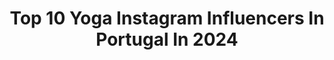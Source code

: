 ---
title: Top 10 Yoga Instagram Influencers In Portugal In 2024
description: >-
  Find top yoga Instagram influencers in Portugal in 2024. Most popular hashtags: #yoga #portugal #training #workout.
platform: Instagram
hits: 14
text_top: Analyze the most popular Instagram accounts on inBeat.
text_bottom: Our platform holds 14 Instagram influencers like this in Portugal for you to work with.
profiles:
  - username: "nathaliekemna"
    fullname: >-
      nathalie kemna ☾
    bio: >-
      ➳ earth woman - living in Portugal ➳ sharing cacao medicine in ceremonies ➳ founder @kakalinakakao ➳ guiding 1:1 & group journeys ➳ yoga teacher
    location: "Portugal"
    followers: 32876
    engagement: 112
    commentsToLikes: 0.057213
    id: ck8sxokrri3kn0j783a43pq7a
    verified: false
    hashtags: "#medicinewoman, #cacaoceremony, #feminineenergy, #balealbeach"
  - username: "talia_sutra"
    fullname: >-
      T A L I A   S U T R A
    bio: >-
      हरि ॐ Founder of @love.and.all.is.coming Yoga School Remove the obstacles & Truth is all that is left. Free classes: taliasutra.com Join a training:
    location: "Portugal"
    followers: 503288
    engagement: 53
    commentsToLikes: 0.016977
    id: ck0u27iaqz1tr0i194t1uwsxd
    verified: true
    hashtags: "#loveandalliscoming, #joy, #inspiration, #yogi"
  - username: "catmeffan"
    fullname: >-
      CAT MEFFAN | Embodied Movement, Sound + Breath 🌷
    bio: >-
      🧘🏼‍♀️ Yoga & Retreats: @MySoulSanctuary 🏡 Home: @CatandLuke 💥👇🏼 NEW Portugal September Retreat👇🏼💥
    location: "Portugal"
    followers: 205792
    engagement: 4
    commentsToLikes: 0.000606
    id: ck0u0ypd1vcct0i19hwapj8sk
    verified: true
    hashtags: "#yogaretreat, #yogainspiration, #freemovement, #yoga"
  - username: "yogawith.iva"
    fullname: >-
      ivazanotte
    bio: >-
      🇵🇹🇧🇷 💪instructor stretching 👖yoga model 👉IVA20 my code for discount 👇 🧘‍♂️@yantraconnection Embassador 👵grandmother 👩‍👧‍👧mother of 2 @yoga.feminine
    location: "Portugal"
    followers: 18296
    engagement: 302
    commentsToLikes: 0.286324
    id: ckapauezvxic70i78ot2ctr0a
    verified: false
    hashtags: "#twist, #yogagirl, #yoga, #yogapose"
  - username: "gotmypostcard"
    fullname: >-
      Andreia | GOT MY POSTCARD?
    bio: >-
      Portuguese girl around the world 🗺 • Travel • Yoga • Nature 📍South Florida ⬇️ 7 tips for planning a road trip
    location: "Portugal"
    followers: 35811
    engagement: 72
    commentsToLikes: 0.040714
    id: ck13al1vuqwfr0i19euiu47vo
    verified: false
    hashtags: "#roadtripusa, #portugal, #roadtrip, #ad"
  - username: "sarahuactive"
    fullname: >-
      Sara Hu • Fisioterapeuta, Prof. Yoga e Pilates
    bio: >-
      💪Ajudo-te a aliviar as dores e a trazer mais movimento e saúde à tua vida - AGENDA FECHADA 📞 Marca sessão com a minha equipa 👉 @kosha.pt
    location: "Portugal"
    followers: 15492
    engagement: 346
    commentsToLikes: 0.036513
    id: ck15pm1tayjwr0i19janvpahi
    verified: false
    hashtags: "#yogaflows, #40weeks, #mobilitytraining, #azores"
  - username: "jessicaxviana"
    fullname: >-
      Jessica Viana | Food & Travel
    bio: >-
      Romanticizing life ✨ + eating, traveling, or both! ☁️ I love boutique hotels & vibey restaurants 🍸 🇵🇹 in 🇬🇧 🗝 London, UK 💌 jessicaviana06@gmail.com
    location: "Portugal"
    followers: 14576
    engagement: 3760
    commentsToLikes: 0.092529
    id: ck9hbat5pg2b40j78hmzgd73y
    verified: false
    hashtags: "#visitlondon, #albaniatourism, #crepes, #visitalbania"
  - username: "vanessadesousa_pt"
    fullname: >-
      Vanessa de Sousa | Personal Trainer
    bio: >-
      •Sports Degree, PT🎓 •DT @yourfitprograms 🇵🇹 •Criadora do método exclusivo >> VSFIT TRAINING •Ajudo MULHERES a transformar metas em Realidade! ⬇️⬇️
    location: "Portugal"
    followers: 24568
    engagement: 192
    commentsToLikes: 0.033677
    id: ck9h9txq29yij0j78i5rrvu25
    verified: false
    hashtags: "#pereiro, #stayhome, #absworkout, #fitmotivation"
  - username: "mariajoao.bastos"
    fullname: >-
      Maria João Bastos
    bio: >-
      ACTOR 🇬🇧 @scott_marshall_partners 🇵🇹 @artistglobalmanagement 🇧🇷 @damascenomarcio Digital & Brands ➡️ tiago.froufe@thisisluvin.com
    location: "Portugal"
    followers: 266242
    engagement: 78
    commentsToLikes: 0.031698
    id: ck0vzdekn8jwz0i19jvxktiap
    verified: true
    hashtags: "#filmes, #ficaadica, #fic, #madalena"
  - username: "evelise_veiga"
    fullname: >-
      🅴🆅🅴🅻🅸🆂🅴 🆅🅴🅸🅶🅰
    bio: >-
      🇨🇻🇵🇹 𝙇𝙤𝙣𝙜 𝙅𝙪𝙢𝙥𝙚𝙧 💎👸🏾 ✨ @sportingclubedeportugal & @nike 𝘼𝙩𝙝𝙡𝙚𝙩𝙚 🥇🥈𝙒𝙤𝙧𝙡𝙙 𝙐𝙣𝙞𝙫𝙚𝙧𝙨𝙞𝙖𝙙𝙚 #VictoryIsInMyVeins🕊
    location: "Portugal"
    followers: 13319
    engagement: 949
    commentsToLikes: 0.027166
    id: ck0u1mi2lx9df0i19glti35zo
    verified: false
    hashtags: "#longjump, #fitness, #beachtraining, #jumpevelise"
---